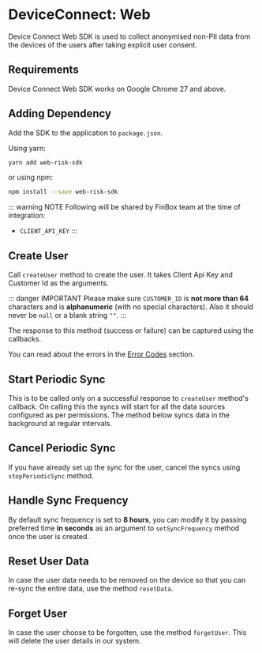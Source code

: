 # DeviceConnect: Web

Device Connect Web SDK is used to collect anonymised non-PII data from the devices of the users after taking explicit user consent.

## Requirements

Device Connect Web SDK works on Google Chrome 27 and above.

## Adding Dependency

Add the SDK to the application to `package.json`.

Using yarn:

```sh
yarn add web-risk-sdk
```

or using npm:

```sh
npm install --save web-risk-sdk
```

::: warning NOTE
Following will be shared by FinBox team at the time of integration:

- `CLIENT_API_KEY`
:::

## Create User

Call `createUser` method to create the user. It takes Client Api Key and Customer Id as the arguments.

::: danger IMPORTANT
Please make sure `CUSTOMER_ID` is **not more than 64** characters and is **alphanumeric** (with no special characters). Also it should never be `null` or a blank string `""`.
:::

The response to this method (success or failure) can be captured using the callbacks.

<CodeSwitcher :languages="{javascript:'Javascript'}">
<template v-slot:javascript>

```javascript
FinBox.createUser("CLIENT_API_KEY", "CUSTOMER_ID", (token) => {
    // Authentication is success
    console.log("Token", token)
}, (error) => {
    // Authentication failed
    console.log("Error", error)
})
```

</template>

</CodeSwitcher>

You can read about the errors in the [Error Codes](/device-connect/error-codes.html) section.

## Start Periodic Sync

This is to be called only on a successful response to `createUser` method's callback. On calling this the syncs will start for all the data sources configured as per permissions. The method below syncs data in the background at regular intervals.

<CodeSwitcher :languages="{javascript:'Javascript'}">
<template v-slot:javascript>

```javascript
const finbox = new FinBox()
finbox.startPeriodicSync()
```

</template>

</CodeSwitcher>

## Cancel Periodic Sync

If you have already set up the sync for the user, cancel the syncs using `stopPeriodicSync` method.

<CodeSwitcher :languages="{javascript:'Javascript'}">
<template v-slot:javascript>

```javascript
finbox.stopPeriodicSync()
```

</template>

</CodeSwitcher>

## Handle Sync Frequency

By default sync frequency is set to **8 hours**, you can modify it by passing preferred time **in seconds** as an argument to `setSyncFrequency` method once the user is created.

<CodeSwitcher :languages="{javascript:'Javascript'}">
<template v-slot:javascript>

```javascript
finbox.setSyncFrequency(12 * 60 * 60)
```

</template>

</CodeSwitcher>

## Reset User Data

In case the user data needs to be removed on the device so that you can re-sync the entire data, use the method `resetData`.

<CodeSwitcher :languages="{javascript:'Javascript'}">
<template v-slot:javascript>

```javascript
FinBox.resetData()
```

</template>

</CodeSwitcher>

## Forget User

In case the user choose to be forgotten, use the method `forgetUser`. This will delete the user details in our system.

<CodeSwitcher :languages="{javascript:'Javascript'}">
<template v-slot:javascript>

```javascript
FinBox.forgetUser()
```

</template>
</CodeSwitcher>
